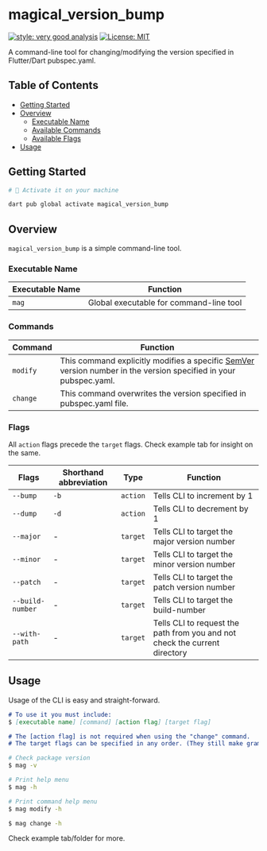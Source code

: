 # magical_version_bump

<!--![coverage][coverage_badge]-->
[![style: very good analysis][very_good_analysis_badge]][very_good_analysis_link]
[![License: MIT][license_badge]][license_link]

A command-line tool for changing/modifying the version specified in Flutter/Dart pubspec.yaml.

## Table of Contents
- [Getting Started](#getting-started)
- [Overview](#overview)
    - [Executable Name](#executable-name)
    - [Available Commands](#commands)
    - [Available Flags](#flags)
- [Usage](#usage)

## Getting Started

```sh
# 🎯 Activate it on your machine

dart pub global activate magical_version_bump
```

## Overview

`magical_version_bump` is a simple command-line tool.

### Executable Name

| Executable Name | Function                    |
|-----------------|-----------------------------|
| `mag`           | Global executable for command-line tool|

### Commands 

| Command  | Function |
|----------|----------|
| `modify` | This command explicitly modifies a specific [SemVer](https://semver.org/) version number in the version specified in your pubspec.yaml.|
| `change` | This command overwrites the version specified in pubspec.yaml file.|

### Flags

All `action` flags precede the `target` flags. Check example tab for insight on the same.

| Flags           | Shorthand abbreviation | Type        | Function |
|-----------------|------------------------|-------------|----------|
| `--bump`        | `-b`                   | `action`    | Tells CLI to increment by 1 |
| `--dump`        | `-d`                   | `action`    | Tells CLI to decrement by 1 |
| `--major`       | -                      | `target`    | Tells CLI to target the major version number |
| `--minor`       | -                      | `target`    | Tells CLI to target the minor version number |
| `--patch`       | -                      | `target`    | Tells CLI to target the patch version number |
| `--build-number`| -                      | `target`    | Tells CLI to target the build-number |
| `--with-path`   | -                      | `target`    | Tells CLI to request the path from you and not check the current directory |

## Usage

Usage of the CLI is easy and straight-forward.

```md
# To use it you must include:
$ [executable name] [command] [action flag] [target flag]

# The [action flag] is not required when using the "change" command.
# The target flags can be specified in any order. (They still make grammatical sense) ;)
```

```sh
# Check package version
$ mag -v

# Print help menu
$ mag -h

# Print command help menu
$ mag modify -h

$ mag change -h

```

Check example tab/folder for more.

<!--[coverage_badge]: coverage_badge.svg-->
[license_badge]: https://img.shields.io/badge/license-MIT-blue.svg
[license_link]: https://opensource.org/licenses/MIT
[very_good_analysis_badge]: https://img.shields.io/badge/style-very_good_analysis-B22C89.svg
[very_good_analysis_link]: https://pub.dev/packages/very_good_analysis
[very_good_cli_link]: https://github.com/VeryGoodOpenSource/very_good_cli
